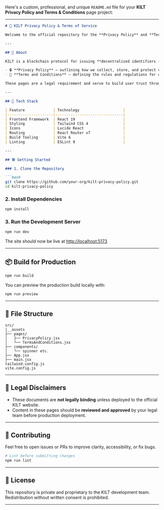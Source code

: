 Here's a custom, professional, and unique `README.md` file for your **KILT Privacy Policy and Terms & Conditions** page project:

---

````markdown
# 🔐 KILT Privacy Policy & Terms of Service

Welcome to the official repository for the **Privacy Policy** and **Terms & Conditions** pages of the **KILT Protocol**. This project is built using modern frontend tooling to deliver a secure, accessible, and responsive experience for users reviewing their rights, data handling, and platform responsibilities.

---

## 📘 About

KILT is a blockchain protocol for issuing **decentralized identifiers (DIDs)** and **verifiable credentials**. This project specifically powers the legal compliance frontend pages for:

- 🔒 **Privacy Policy** – outlining how we collect, store, and protect user data.
- 📜 **Terms and Conditions** – defining the rules and regulations for using KILT-based applications and services.

These pages are a legal requirement and serve to build user trust through transparency and user-first design.

---

## 🚀 Tech Stack

| Feature             | Technology                    |
|---------------------|-------------------------------|
| Frontend Framework  | React 19                      |
| Styling             | Tailwind CSS 4                |
| Icons               | Lucide React                  |
| Routing             | React Router v7               |
| Build Tooling       | Vite 6                        |
| Linting             | ESLint 9                      |

---

## 🛠️ Getting Started

### 1. Clone the Repository

```bash
git clone https://github.com/your-org/kilt-privacy-policy.git
cd kilt-privacy-policy
````

### 2. Install Dependencies

```bash
npm install
```

### 3. Run the Development Server

```bash
npm run dev
```

The site should now be live at [http://localhost:5173](http://localhost:5173)

---

## 📦 Build for Production

```bash
npm run build
```

You can preview the production build locally with:

```bash
npm run preview
```

---

## 📄 File Structure

```
src/
|__assets
├── pages/
│   ├── PrivacyPolicy.jsx
│   └── TermsAndConditions.jsx
├── components/
│   └── spinner etc.
├── App.jsx
├── main.jsx
tailwind.config.js
vite.config.js
```

---

## 📌 Legal Disclaimers

* These documents are **not legally binding** unless deployed to the official KILT website.
* Content in these pages should be **reviewed and approved** by your legal team before production deployment.

---

## 🤝 Contributing

Feel free to open issues or PRs to improve clarity, accessibility, or fix bugs.

```bash
# Lint before submitting changes
npm run lint
```

---

## 🧾 License

This repository is private and proprietary to the KILT development team. Redistribution without written consent is prohibited.

---



